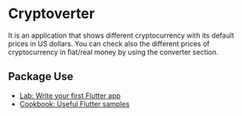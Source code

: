 # Cryptoverter

It is an application that shows different cryptocurrency with its default prices in US dollars. You can check also the different prices of cryptocurrency in fiat/real money by using the converter section.

## Package Use

- [Lab: Write your first Flutter app](https://flutter.dev/docs/get-started/codelab)
- [Cookbook: Useful Flutter samples](https://flutter.dev/docs/cookbook)
